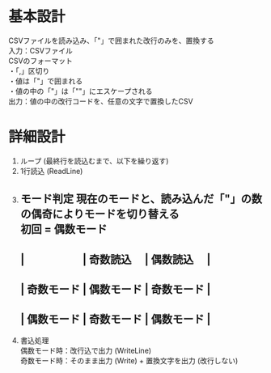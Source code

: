 # 基本設計  
  CSVファイルを読み込み、「"」で囲まれた改行のみを、置換する  
  入力：CSVファイル  
    CSVのフォーマット    
    ・「,」区切り  
    ・値は「"」で囲まれる  
    ・値の中の「"」は「""」にエスケープされる  
  出力：値の中の改行コードを、任意の文字で置換したCSV  

# 詳細設計  
  1. ループ (最終行を読込むまで、以下を繰り返す)  
  2. 1行読込 (ReadLine)  
  3. モード判定
        現在のモードと、読み込んだ「"」の数の偶奇によりモードを切り替える  
        初回 = 偶数モード  
        -----------------------------------
        | 　　　　　 | 奇数読込 　| 偶数読込　 |  
        -----------------------------------  
        | 奇数モード | 偶数モード | 奇数モード |  
        -----------------------------------  
        | 偶数モード | 奇数モード | 偶数モード |   
        -----------------------------------  
  4. 書込処理  
      偶数モード時：改行込で出力 (WriteLine)  
      奇数モード時：そのまま出力 (Write) + 置換文字を出力 (改行しない)  
